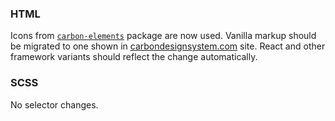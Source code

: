 ### HTML

Icons from [`carbon-elements`](https://github.com/IBM/carbon-elements) package are now used. Vanilla markup should be migrated to one shown in [carbondesignsystem.com](https://next.carbondesignsystem.com/components/tooltip/code) site. React and other framework variants should reflect the change automatically.

### SCSS 

No selector changes.

